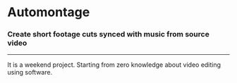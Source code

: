 # Automontage

### Create short footage cuts synced with music from source video


---
It is a weekend project. Starting from zero knowledge about video editing using software.

